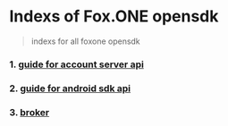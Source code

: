 # Indexs of Fox.ONE opensdk
> indexs for all foxone opensdk 

### 1. [guide for account server api](account_server_api.md)

### 2. [guide for android sdk api](https://github.com/fox-one/foxone-android-opensdk/blob/master/README.md)

### 3. [broker](broker.pdf)